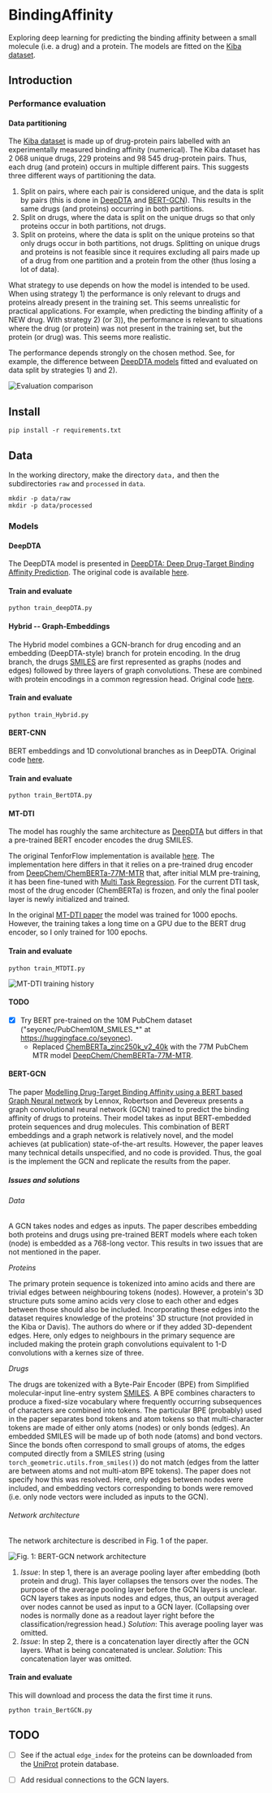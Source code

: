 # BindingAffinity
Exploring deep learning for predicting the binding affinity between a small molecule (i.e. a drug) and a protein. The models are fitted on the [Kiba dataset](https://pubs.acs.org/doi/10.1021/ci400709d).

## Introduction

### Performance evaluation

#### Data partitioning
The [Kiba dataset](https://pubs.acs.org/doi/10.1021/ci400709d) is made up of drug-protein pairs labelled with an experimentally measured binding affinity (numerical). The Kiba dataset has 2 068 unique drugs, 229 proteins and 98 545 drug-protein pairs. Thus, each drug (and protein) occurs in multiple different pairs. This suggests three different ways of partitioning the data. 

 1) Split on pairs, where each pair is considered unique, and the data is split by pairs (this is done in [DeepDTA](https://arxiv.org/abs/1801.10193) and [BERT-GCN](https://openreview.net/pdf?id=Zqf6RGp5lqf)). This results in the same drugs (and proteins) occurring in both partitions. 
 2) Split on drugs, where the data is split on the unique drugs so that only proteins occur in both partitions, not drugs. 
 3) Split on proteins, where the data is split on the unique proteins so that only drugs occur in both partitions, not drugs. Splitting on unique drugs and proteins is not feasible since it requires excluding all pairs made up of a drug from one partition and a protein from the other (thus losing a lot of data).

What strategy to use depends on how the model is intended to be used. When using strategy 1) the performance is only relevant to drugs and proteins already present in the training set. This seems unrealistic for practical applications. For example, when predicting the binding affinity of a NEW drug. With strategy 2) (or 3)), the performance is relevant to situations where the drug (or protein) was not present in the training set, but the protein (or drug) was. This seems more realistic.

The performance depends strongly on the chosen method. See, for example, the difference between [DeepDTA models](https://arxiv.org/abs/1801.10193) fitted and evaluated on data split by strategies 1) and 2).

![Evaluation comparison](fig/history_comparision_DeepDTA.png)

## Install
```termial
pip install -r requirements.txt
```

## Data
In the working directory, make the directory `data,` and then the subdirectories `raw` and `processed` in `data`.
```terminal
mkdir -p data/raw
mkdir -p data/processed
```

### Models

#### DeepDTA
The DeepDTA model is presented in [DeepDTA: Deep Drug-Target Binding Affinity Prediction](https://arxiv.org/abs/1801.10193). The original code is available [here](https://github.com/hkmztrk/DeepDTA).

#### Train and evaluate
```terminal
python train_deepDTA.py
```
#### Hybrid -- Graph-Embeddings
The Hybrid model combines a GCN-branch for drug encoding and an embedding (DeepDTA-style) branch for protein encoding. In the drug branch, the drugs [SMILES](https://en.wikipedia.org/wiki/Simplified_molecular-input_line-entry_system) are first represented as graphs (nodes and edges) followed by three layers of graph convolutions. These are combined with protein encodings in a common regression head. Original code [here](https://github.com/kalleknast/BindingAffinity).

#### Train and evaluate
```terminal
python train_Hybrid.py
```

#### BERT-CNN
BERT embeddings and 1D convolutional branches as in DeepDTA. Original code [here](https://github.com/kalleknast/BindingAffinity). 

#### Train and evaluate
```terminal
python train_BertDTA.py
```

#### MT-DTI
The model has roughly the same architecture as [DeepDTA](https://github.com/hkmztrk/DeepDTA) but differs in that a pre-trained BERT encoder encodes the drug SMILES.

The original TenforFlow implementation is available [here](https://github.com/deargen/mt-dti). The implementation here differs in that it relies on a pre-trained drug encoder from [DeepChem/ChemBERTa-77M-MTR](https://huggingface.co/DeepChem) that, after initial MLM pre-training, it has been fine-tuned with [Multi Task Regression](https://arxiv.org/abs/2209.01712). For the current DTI task, most of the drug encoder (ChemBERTa) is frozen, and only the final pooler layer is newly initialized and trained.

In the original [MT-DTI paper](https://arxiv.org/abs/1908.06760) the model was trained for 1000 epochs. However, the training takes a long time on a GPU due to the BERT drug encoder, so I only trained for 100 epochs.

#### Train and evaluate
```terminal
python train_MTDTI.py
```

![MT-DTI training history](fig/training_history_MTDTI-zinc250k_epochs62.png)

#### TODO
- [x] Try BERT pre-trained on the 10M PubChem dataset ("seyonec/PubChem10M_SMILES_*" at https://huggingface.co/seyonec).
  - Replaced [ChemBERTa_zinc250k_v2_40k](https://huggingface.co/seyonec/ChemBERTa_zinc250k_v2_40k) with the 77M PubChem MTR model [DeepChem/ChemBERTa-77M-MTR](https://huggingface.co/DeepChem).

#### BERT-GCN
The paper [Modelling Drug-Target Binding Affinity using a BERT based Graph Neural network](https://openreview.net/pdf?id=Zqf6RGp5lqf) by Lennox, Robertson and Devereux presents a graph convolutional neural network (GCN) trained to predict the binding affinity of drugs to proteins. Their model takes as input BERT-embedded protein sequences and drug molecules. This combination of BERT embeddings and a graph network is relatively novel, and the model achieves (at publication) state-of-the-art results. However, the paper leaves many technical details unspecified, and no code is provided. Thus, the goal is the implement the GCN and replicate the results from the paper.

##### Issues and solutions

###### Data
A GCN takes nodes and edges as inputs. The paper describes embedding both proteins and drugs using pre-trained BERT models where each token (node) is embedded as a 768-long vector. This results in two issues that are not mentioned in the paper.

*Proteins*

The primary protein sequence is tokenized into amino acids and there are trivial edges between neighbouring tokens (nodes). However, a protein's 3D structure puts some amino acids very close to each other and edges between those should also be included. Incorporating these edges into the dataset requires knowledge of the proteins' 3D structure (not provided in the Kiba or Davis). The authors do where or if they added 3D-dependent edges. Here, only edges to neighbours in the primary sequence are included making the protein graph convolutions equivalent to 1-D convolutions with a kernes size of three.

*Drugs*

The drugs are tokenized with a Byte-Pair Encoder (BPE) from Simplified molecular-input line-entry system [SMILES](https://en.wikipedia.org/wiki/Simplified_molecular-input_line-entry_system). A BPE combines characters to produce a fixed-size vocabulary where frequently occurring subsequences of characters are combined into tokens. The particular BPE (probably) used in the paper separates bond tokens and atom tokens so that multi-character tokens are made of either only atoms (nodes) or only bonds (edges). An embedded SMILES will be made up of both node (atoms) and bond vectors. Since the bonds often correspond to small groups of atoms, the edges computed directly from a SMILES string (using `torch_geometric.utils.from_smiles()`) do not match (edges from the latter are between atoms and not multi-atom BPE tokens). The paper does not specify how this was resolved. Here, only edges between nodes were included, and embedding vectors corresponding to bonds were removed (i.e. only node vectors were included as inputs to the GCN).

###### Network architecture
The network architecture is described in Fig. 1 of the paper.

![Fig. 1: BERT-GCN network architecture](fig/Graph-BERT-1.png)

 1. *Issue*: In step 1, there is an average pooling layer after embedding (both protein and drug). This layer collapses the tensors over the nodes. The purpose of the average pooling layer before the GCN layers is unclear. GCN layers takes as inputs nodes and edges, thus, an output averaged over nodes cannot be used as input to a GCN layer.  (Collapsing over nodes is normally done as a readout layer right before the classification/regression head.) *Solution*: This average pooling layer was omitted.
 2. *Issue*: In step 2, there is a concatenation layer directly after the GCN layers. What is being concatenated is unclear. *Solution*: This concatenation layer was omitted.
<!--  3. **Issue**: In step 3, there is no readout layer that collapses over nodes. Thus, the input to the final dense layers will have a variable number of nodes. This does not work. **Solution**: After the GCN layers, an average pooling layer was added. -->
 

#### Train and evaluate
This will download and process the data the first time it runs.
```terminal
python train_BertGCN.py
```


 

## TODO
 - [ ] See if the actual `edge_index` for the proteins can be downloaded from the [UniProt](https://www.uniprot.org/) protein database.
 - [ ] Add residual connections to the GCN layers.

